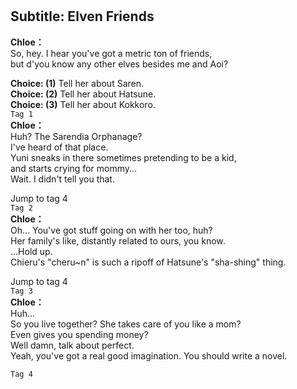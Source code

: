 # 

  
## Subtitle: Elven Friends
  
**Chloe：**  
So, hey. I hear you've got a metric ton of friends,  
but d'you know any other elves besides me and Aoi?  
  
**Choice: (1)**  Tell her about Saren.  
**Choice: (2)**  Tell her about Hatsune.  
**Choice: (3)**  Tell her about Kokkoro.  
`Tag 1`  
**Chloe：**  
Huh? The Sarendia Orphanage?  
 I've heard of that place.  
Yuni sneaks in there sometimes pretending to be a kid,  
and starts crying for mommy...  
 Wait. I didn't tell you that.  
  
Jump to tag 4  
`Tag 2`  
**Chloe：**  
Oh... You've got stuff going on with her too, huh?  
Her family's like, distantly related to ours, you know.  
 ...Hold up.  
Chieru's \"cheru~n\" is such a ripoff of Hatsune's \"sha-shing\" thing.  
  
Jump to tag 4  
`Tag 3`  
**Chloe：**  
Huh...  
 So you live together? She takes care of you like a mom?  
Even  gives you spending money?  
 Well damn, talk about perfect.  
Yeah, you've got a real good imagination. You should write a novel.  
  
`Tag 4`  
